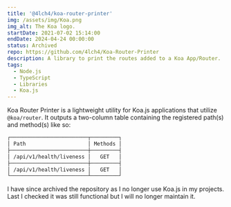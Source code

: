 ```yaml
---
title: '@4lch4/koa-router-printer'
img: /assets/img/Koa.png
img_alt: The Koa logo.
startDate: 2021-07-02 15:14:00
endDate: 2024-04-24 00:00:00
status: Archived
repo: https://github.com/4lch4/Koa-Router-Printer
description: A library to print the routes added to a Koa App/Router.
tags:
  - Node.js
  - TypeScript
  - Libraries
  - Koa.js
---
```


Koa Router Printer is a lightweight utility for Koa.js applications that utilize `@koa/router`. It outputs a two-column table containing the registered path(s) and method(s) like so:

```bash
┌─────────────────────────┬─────────┐
│ Path                    │ Methods │
├─────────────────────────┼─────────┤
│ /api/v1/health/liveness │   GET   │
├─────────────────────────┼─────────┤
│ /api/v1/health/liveness │   GET   │
└─────────────────────────┴─────────┘
```

I have since archived the repository as I no longer use Koa.js in my projects. Last I checked it was still functional but I will no longer maintain it.
